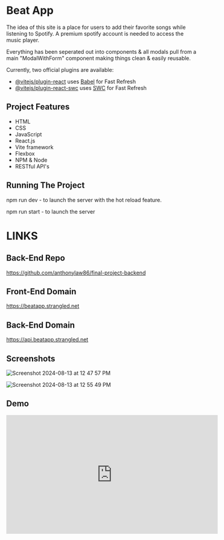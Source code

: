 # Beat App

The idea of this site is a place for users to add their favorite songs while listening to Spotify. A premium spotify account is needed to access the music player.

Everything has been seperated out into components & all modals pull from a main "ModalWithForm" component making things clean & easily reusable.

Currently, two official plugins are available:

- [@vitejs/plugin-react](https://github.com/vitejs/vite-plugin-react/blob/main/packages/plugin-react/README.md) uses [Babel](https://babeljs.io/) for Fast Refresh
- [@vitejs/plugin-react-swc](https://github.com/vitejs/vite-plugin-react-swc) uses [SWC](https://swc.rs/) for Fast Refresh

## Project Features

- HTML
- CSS
- JavaScript
- React.js
- Vite framework
- Flexbox
- NPM & Node
- RESTful API's

## Running The Project

npm run dev - to launch the server with the hot reload feature.

npm run start - to launch the server

# LINKS

## Back-End Repo

https://github.com/anthonylaw86/final-project-backend

## Front-End Domain

https://beatapp.strangled.net

## Back-End Domain

https://api.beatapp.strangled.net

## Screenshots

![Screenshot 2024-08-13 at 12 47 57 PM](https://github.com/user-attachments/assets/06a41e96-0ba7-4911-8cee-2ae29db1fffa)

![Screenshot 2024-08-13 at 12 55 49 PM](https://github.com/user-attachments/assets/f6f1a3a8-986a-49d5-8d37-d7db165f0fc7)

## Demo

<iframe width="560" height="315" src="https://www.youtube.com/embed/CHRnHvXvGNQ?si=YDXbL9ZEYgTiBKSo" title="YouTube video player" frameborder="0" allow="accelerometer; autoplay; clipboard-write; encrypted-media; gyroscope; picture-in-picture; web-share" referrerpolicy="strict-origin-when-cross-origin" allowfullscreen></iframe>
